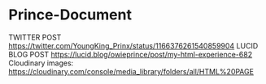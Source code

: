 # Prince-Document
TWITTER POST https://twitter.com/YoungKing_Prinx/status/1166376261540859904
LUCID BLOG POST https://lucid.blog/owieprince/post/my-html-experience-682
Cloudinary images: https://cloudinary.com/console/media_library/folders/all/HTML%20PAGE

